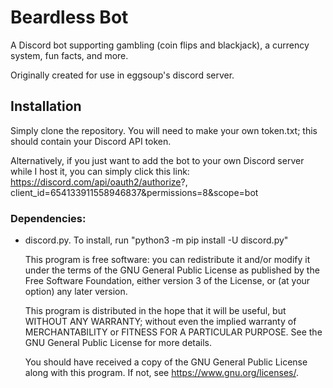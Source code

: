# Beardless Bot

A Discord bot supporting gambling (coin flips and blackjack), a currency system, fun facts, and more.

Originally created for use in eggsoup's discord server. 

## Installation

Simply clone the repository. You will need to make your own token.txt; this should contain your
Discord API token.

Alternatively, if you just want to add the bot to your own Discord server while I host it, you
can simply click this link: https://discord.com/api/oauth2/authorize?, client_id=654133911558946837&permissions=8&scope=bot

### Dependencies:

* discord.py. To install, run "python3 -m pip install -U discord.py"





    This program is free software: you can redistribute it and/or modify
    it under the terms of the GNU General Public License as published by
    the Free Software Foundation, either version 3 of the License, or
    (at your option) any later version.

    This program is distributed in the hope that it will be useful,
    but WITHOUT ANY WARRANTY; without even the implied warranty of
    MERCHANTABILITY or FITNESS FOR A PARTICULAR PURPOSE.  See the
    GNU General Public License for more details.

    You should have received a copy of the GNU General Public License
    along with this program.  If not, see <https://www.gnu.org/licenses/>.